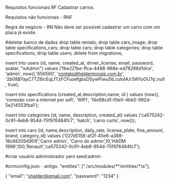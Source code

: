 Requisitos funcionais RF
Cadastrar carros.


Requisitos não funcionais - RNF



Regra de negócio - RN
Não deve ser possível cadastrar um carro com um placa já existe.

#deletar banco de dados
drop table rentals;
drop table cars_image;
drop table specifications_cars;
drop table cars;
drop table categories;
drop table specifications;
drop table users;
delete from migrations;


insert into users 
(id, name, created_at, driver_license, email, password, avatar, "isAdmin") 
values ('fbe221be-ffca-4488-968e-ed78266d1dce', 'admin', now(),'656560', 'contato@heldermorais.com.br', '$2b$08$YayC7TZ6IcEqLfTzFCFuoefgbsDSywPiwu5tLculoIA/r3W1oOU7q',null, true);


insert into specifications (created_at,description,name, id ) values (now(), 'conexão com a internet por wifi', 'WIFI', 'f4e98cd1-f0e0-4bb5-982d-5e214553fba1');

insert into categories (id, name, description, created_at) values ('ca575242-0c91-4eb8-954d-75f976484fc7', 'hatch', 'carro curto', now());

insert into cars (id, name,description, daily_rate, license_plate, fine_amount, brand, category_id) 
values ('027d5158-af2f-45e6-a388-18c682054909','Carro admin', 'Carro do admin',10,'HADM 1999',100,'Renault','ca575242-0c91-4eb8-954d-75f976484fc7');




#criar usuário administrador
 yarn seed:admin

#ormconfig.json - antigo.
 "entities": ["./src/modules/**/entities/*.ts"],


{
    "email": "xhelder@gmail.com",
    "password": "1234"
}
